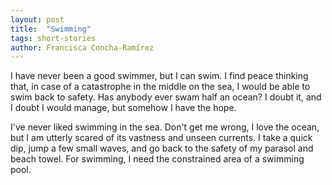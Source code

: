 ```yaml
---
layout: post
title:  "Swimming"
tags: short-stories
author: Francisca Concha-Ramírez
---
```


I have never been a good swimmer, but I can swim. I find peace thinking that, in case of a catastrophe in the middle on the sea, I would be able to swim back to safety. Has anybody ever swam half an ocean? I doubt it, and I doubt I would manage, but somehow I have the hope.

I've never liked swimming in the sea. Don't get me wrong, I love the ocean, but I am utterly scared of its vastness and unseen currents. I take a quick dip, jump a few small waves, and go back to the safety of my parasol and beach towel. For swimming, I need the constrained area of a swimming pool.
